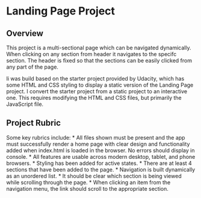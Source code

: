 # Landing Page Project

## Overview

This project is a multi-sectional page which can be navigated dynamically. When clicking on any section from header it navigates to the specifc section. The header is fixed so that the sections can be easily clicked from any part of the page.

Ii was build based on the starter project provided by Udacity, which has some HTML and CSS styling to display a static version of the Landing Page project. I convert the starter project from a static project to an interactive one. This requires modifying the HTML and CSS files, but primarily the JavaScript file.


## Project Rubric
Some key rubrics include:
    * All files shown must be present and the app must successfully render a home page with clear design and functionality added when index.html is loaded in the browser. No errors should display in console.
    * All features are usable across modern desktop, tablet, and phone  browsers.
    * Styling has been added for active states.
    * There are at least 4 sections that have been added to the page.
    * Navigation is built dynamically as an unordered list.
    * It should be clear which section is being viewed while scrolling through the page.
    * When clicking an item from the navigation menu, the link should scroll to the appropriate section.
